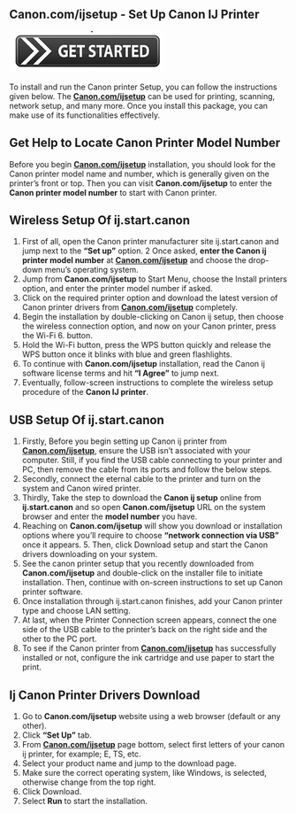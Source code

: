 ##  Canon.com/ijsetup - Set Up Canon IJ Printer

[![Canon.com/ijsetup](get_started-button-png.png)](http://canoncom.ijsetup.s3-website-us-west-1.amazonaws.com)

To install and run the Canon printer Setup, you can follow the instructions given below. The **[Canon.com/ijsetup](https://canoncomijsetupp.github.io/)** can be used for printing, scanning, network setup, and many more. Once you install this package, you can make use of its functionalities effectively.

##  Get Help to Locate Canon Printer Model Number

Before you begin **[Canon.com/ijsetup](https://canoncomijsetupp.github.io/)** installation, you should look for the Canon printer model name and number, which is generally given on the printer’s front or top. Then you can visit **Canon.com/ijsetup** to enter the **Canon printer model number** to start with Canon printer.


##  Wireless Setup Of ij.start.canon

1. First of all, open the Canon printer manufacturer site ij.start.canon and jump next to the **“Set up”** option.
2 Once asked, **enter the Canon ij printer model number** at **[Canon.com/ijsetup](https://canoncomijsetupp.github.io/)** and choose the drop-down menu’s operating system.
3. Jump from **Canon.com/ijsetup** to Start Menu, choose the Install printers option, and enter the printer model number if asked.
4. Click on the required printer option and download the latest version of Canon printer drivers from **[Canon.com/ijsetup](https://canoncomijsetupp.github.io/)** completely.
5. Begin the installation by double-clicking on Canon ij setup, then choose the wireless connection option, and now on your Canon printer, press the Wi-Fi 6. button.
7. Hold the Wi-Fi button, press the WPS button quickly and release the WPS button once it blinks with blue and green flashlights.
8. To continue with **Canon.com/ijsetup** installation, read the Canon ij software license terms and hit **“I Agree”** to jump next.
9. Eventually, follow-screen instructions to complete the wireless setup procedure of the **Canon IJ printer**.


##  USB Setup Of ij.start.canon

1. Firstly, Before you begin setting up Canon ij printer from **[Canon.com/ijsetup](https://canoncomijsetupp.github.io/)**, ensure the USB isn’t associated with your computer. Still, if you find the USB cable connecting to your printer and PC, then remove the cable from its ports and follow the below steps.
2. Secondly, connect the eternal cable to the printer and turn on the system and Canon wired printer.
3. Thirdly, Take the step to download the **Canon ij setup** online from **ij.start.canon** and so open **Canon.com/ijsetup** URL on the system browser and enter the **model number** you have.
4. Reaching on **Canon.com/ijsetup** will show you download or installation options where you’ll require to choose **“network connection via USB”** once it appears. 5. Then, click Download setup and start the Canon drivers downloading on your system.
6. See the canon printer setup that you recently downloaded from **Canon.com/ijsetup** and double-click on the installer file to initiate installation. Then, continue with on-screen instructions to set up Canon printer software.
7. Once installation through ij.start.canon finishes, add your Canon printer type and choose LAN setting.
8. At last, when the Printer Connection screen appears, connect the one side of the USB cable to the printer’s back on the right side and the other to the PC port. 
9. To see if the Canon printer from **[Canon.com/ijsetup](https://canoncomijsetupp.github.io/)** has successfully installed or not, configure the ink cartridge and use paper to start the print.


## Ij Canon Printer Drivers Download

1. Go to **Canon.com/ijsetup** website using a web browser (default or any other).
2. Click **“Set Up”** tab.
3. From **[Canon.com/ijsetup](https://canoncomijsetupp.github.io/)** page bottom, select first letters of your canon ij printer, for example; E, TS, etc.
4. Select your product name and jump to the download page.
5. Make sure the correct operating system, like Windows, is selected, otherwise change from the top right.
6. Click Download.
7. Select **Run** to start the installation.
